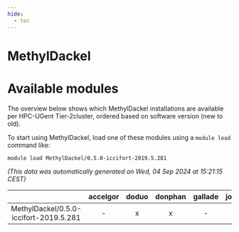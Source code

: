```yaml
---
hide:
  - toc
---
```


MethylDackel
============

# Available modules


The overview below shows which MethylDackel installations are available per HPC-UGent Tier-2cluster, ordered based on software version (new to old).

To start using MethylDackel, load one of these modules using a `module load` command like:

```shell
module load MethylDackel/0.5.0-iccifort-2019.5.281
```

*(This data was automatically generated on Wed, 04 Sep 2024 at 15:21:15 CEST)*  

| |accelgor|doduo|donphan|gallade|joltik|shinx|skitty|
| :---: | :---: | :---: | :---: | :---: | :---: | :---: | :---: |
|MethylDackel/0.5.0-iccifort-2019.5.281|-|x|x|-|x|-|-|
